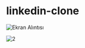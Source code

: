 # linkedin-clone

![Ekran Alıntısı](https://user-images.githubusercontent.com/116117449/228557313-c9b8bb1d-8605-4202-9ea6-a5e77f61183c.PNG)

![2](https://user-images.githubusercontent.com/116117449/228557340-e21f7a42-9938-4218-a4f7-6ecab37202cf.PNG)
